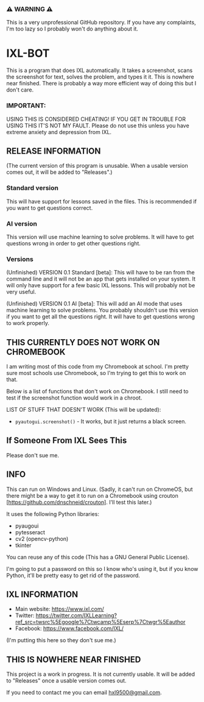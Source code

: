 ### ⚠ WARNING ⚠
This is a very unprofessional GitHub repository. If you have any complaints, I'm too lazy so I probably won't do anything about it.

# IXL-BOT
This is a program that does IXL automatically. It takes a screenshot, scans the screenshot for text, solves the problem, and types it it. This is nowhere near finished. There is probably a way more efficient way of doing this but I don't care.

### IMPORTANT:
USING THIS IS CONSIDERED CHEATING! IF YOU GET IN TROUBLE FOR USING THIS IT'S NOT MY FAULT. Please do not use this unless you have extreme anxiety and depression from IXL.
## RELEASE INFORMATION
(The current version of this program is unusable. When a usable version comes out, it will be added to "Releases".)

### Standard version
This will have support for lessons saved in the files. This is recommended if you want to get questions correct.

### AI version
This version will use machine learning to solve problems. It will have to get questions wrong in order to get other questions right.

### Versions
(Unfinished) VERSION 0.1 Standard [beta]: This will have to be ran from the command line and it will not be an app that gets installed on your system. It will only have support for a few basic IXL lessons. This will probably not be very useful.

(Unfinished) VERSION 0.1 AI [beta]: This will add an AI mode that uses machine learning to solve problems. You probably shouldn't use this version if you want to get all the questions right. It will have to get questions wrong to work properly.

## THIS CURRENTLY DOES NOT WORK ON CHROMEBOOK
I am writing most of this code from my Chromebook at school. I'm pretty sure most schools use Chromebook, so I'm trying to get this to work on that.

Below is a list of functions that don't work on Chromebook.
I still need to test if the screenshot function would work in a chroot.

LIST OF STUFF THAT DOESN'T WORK (This will be updated):
- ```pyautogui.screenshot()``` - It works, but it just returns a black screen.

## If Someone From IXL Sees This
Please don't sue me.

## INFO
 This can run on Windows and Linux. (Sadly, it can't run on ChromeOS, but there might be a way to get it to run on a Chromebook using crouton [https://github.com/dnschneid/crouton]. I'll test this later.)

 It uses the following Python libraries:
- pyaugoui
- pytesseract
- cv2 (opencv-python)
- tkinter

You can reuse any of this code (This has a GNU General Public License).

I'm going to put a password on this so I know who's using it, but if you know Python, it'll be pretty easy to get rid of the password.

## IXL INFORMATION
- Main website: https://www.ixl.com/
- Twitter: https://twitter.com/IXLLearning?ref_src=twsrc%5Egoogle%7Ctwcamp%5Eserp%7Ctwgr%5Eauthor
- Facebook: https://www.facebook.com/IXL/

(I'm putting this here so they don't sue me.)

## THIS IS NOWHERE NEAR FINISHED
This project is a work in progress. It is not currently usable. It will be added to "Releases" once a usable version comes out.

If you need to contact me you can email [hxl9500@gmail.com](mailto:hxl5900@gmail.com?subject=[IXL-Bot]%20Source%20Han%20Sans).
